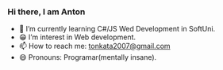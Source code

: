 ### Hi there, I am Anton



- 🌱 I’m currently learning C#/JS Wed Development in SoftUni.
- 😁 I’m interest in Web development.
- 📫 How to reach me: tonkata2007@gmail.com
- 😄 Pronouns: Programar(mentally insane).

